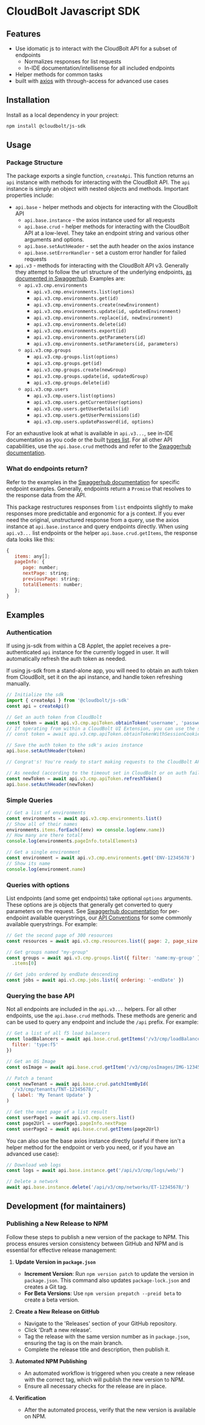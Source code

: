 # CloudBolt Javascript SDK

## Features

- Use idomatic js to interact with the CloudBolt API for a subset of endpoints
  - Normalizes responses for list requests
  - In-IDE documentation/intellisense for all included endpoints
- Helper methods for common tasks
- built with [axios](https://github.com/axios/axios) with through-access for advanced use cases

## Installation

Install as a local dependency in your project:

```bash
npm install @cloudbolt/js-sdk
```

## Usage

### Package Structure

The package exports a single function, `createApi`. This function returns an `api` instance with methods for interacting with the CloudBolt API. The `api` instance is simply an object with nested objects and methods. Important properties include:

- `api.base` - helper methods and objects for interacting with the CloudBolt API
  - `api.base.instance` - the axios instance used for all requests
  - `api.base.crud` - helper methods for interacting with the CloudBolt API at a low-level. They take an endpoint string and various other arguments and options.
  - `api.base.setAuthHeader` - set the auth header on the axios instance
  - `api.base.setErrorHandler` - set a custom error handler for failed requests
- `api.v3` - methods for interacting with the CloudBolt API v3. Generally they attempt to follow the url structure of the underlying endpoints, [as documented in Swaggerhub](https://app.swaggerhub.com/apis-docs/cloudbolt/Cloudbolt_CMP_API/). Examples are:
  - `api.v3.cmp.environments`
    - `api.v3.cmp.environments.list(options)`
    - `api.v3.cmp.environments.get(id)`
    - `api.v3.cmp.environments.create(newEnvironment)`
    - `api.v3.cmp.environments.update(id, updatedEnvironment)`
    - `api.v3.cmp.environments.replace(id, newEnvironment)`
    - `api.v3.cmp.environments.delete(id)`
    - `api.v3.cmp.environments.export(id)`
    - `api.v3.cmp.environments.getParameters(id)`
    - `api.v3.cmp.environments.setParameters(id, parameters)`
  - `api.v3.cmp.groups`
    - `api.v3.cmp.groups.list(options)`
    - `api.v3.cmp.groups.get(id)`
    - `api.v3.cmp.groups.create(newGroup)`
    - `api.v3.cmp.groups.update(id, updatedGroup)`
    - `api.v3.cmp.groups.delete(id)`
  - `api.v3.cmp.users`
    - `api.v3.cmp.users.list(options)`
    - `api.v3.cmp.users.getCurrentUser(options)`
    - `api.v3.cmp.users.getUserDetails(id)`
    - `api.v3.cmp.users.getUserPermissions(id)`
    - `api.v3.cmp.users.updatePassword(id, options)`

For an exhaustive look at what is available in `api.v3...`, see in-IDE documentation as you code or the built [types list](./types/index.d.ts). For all other API capabilities, use the `api.base.crud` methods and refer to the [Swaggerhub documentation](https://app.swaggerhub.com/apis-docs/cloudbolt/Cloudbolt_CMP_API/).

### What do endpoints return?

Refer to the examples in the [Swaggerhub documentation](https://app.swaggerhub.com/apis-docs/cloudbolt/Cloudbolt_CMP_API/) for specific endpoint examples. Generally, endpoints return a `Promise` that resolves to the response data from the API.

This package restructures responses from `list` endpoints slightly to make responses more predictable and ergonomic for a js context. If you ever need the original, unstructured response from a query, use the axios instance at `api.base.instance` and query endpoints directly. When using `api.v3...` list endpoints or the helper `api.base.crud.getItems`, the response data looks like this:

```js
{
   items: any[];
   pageInfo: {
      page: number;
      nextPage: string;
      previousPage: string;
      totalElements: number;
   };
}
```

## Examples

### Authentication

If using js-sdk from within a CB Applet, the applet receives a pre-authenticated `api` instance for the currently logged in user. It will automatically refresh the auth token as needed.

If using js-sdk from a stand-alone app, you will need to obtain an auth token from CloudBolt, set it on the api instance, and handle token refreshing manually.

```js
// Initialize the sdk
import { createApi } from '@cloudbolt/js-sdk'
const api = createApi()

// Get an auth token from CloudBolt
const token = await api.v3.cmp.apiToken.obtainToken('username', 'password')
// If operating from within a CloudBolt UI Extension, you can use the session cookie:
// const token = await api.v3.cmp.apiToken.obtainTokenWithSessionCookie()

// Save the auth token to the sdk's axios instance
api.base.setAuthHeader(token)

// Congrat's! You're ready to start making requests to the CloudBolt API with the `api` instance

// As needed (according to the timeout set in CloudBolt or on auth failure), refresh the auth token
const newToken = await api.v3.cmp.apiToken.refreshToken()
api.base.setAuthHeader(newToken)
```

### Simple Queries

```js
// Get a list of environments
const environments = await api.v3.cmp.environments.list()
// Show all of their names
environments.items.forEach((env) => console.log(env.name))
// How many are there total?
console.log(environments.pageInfo.totalElements)

// Get a single environment
const environment = await api.v3.cmp.environments.get('ENV-12345678')
// Show its name
console.log(environment.name)
```

### Queries with options

List endpoints (and some get endpoints) take optional `options` arguments. These options are js objects that generally get converted to query parameters on the request. See [Swaggerhub documentation](https://app.swaggerhub.com/apis-docs/cloudbolt/Cloudbolt_CMP_API/) for per-endpoint available querystrings, our [API Conventions](https://docs.cloudbolt.io/articles/#!cloudbolt-latest-docs/api-conventions/a/h2__904191799) for some commonly available querystrings. For example:

```js
// Get the second page of 300 resources
const resources = await api.v3.cmp.resources.list({ page: 2, page_size: 300 })

// Get groups named "my-group"
const groups = await api.v3.cmp.groups.list({ filter: 'name:my-group' })
  .items[0]

// Get jobs ordered by endDate descending
const jobs = await api.v3.cmp.jobs.list({ ordering: '-endDate' })
```

### Querying the base API

Not all endpoints are included in the `api.v3...` helpers. For all other endpoints, use the `api.base.crud` methods. These methods are generic and can be used to query any endpoint and include the `/api` prefix. For example:

```js
// Get a list of all f5 load balancers
const loadBalancers = await api.base.crud.getItems('/v3/cmp/loadBalancers/', {
  filter: 'type:f5'
})

// Get an OS Image
const osImage = await api.base.crud.getItem('/v3/cmp/osImages/IMG-12345678/')

// Patch a tenant
const newTenant = await api.base.crud.patchItemById(
  '/v3/cmp/tenants/TNT-12345678/',
  { label: 'My Tenant Update' }
)

// Get the next page of a list result
const userPage1 = await api.v3.cmp.users.list()
const page2Url = userPage1.pageInfo.nextPage
const userPage2 = await api.base.crud.getItems(page2Url)
```

You can also use the base axios instance directly (useful if there isn't a helper method for the endpoint or verb you need, or if you have an advanced use case):

```js
// Download web logs
const logs = await api.base.instance.get('/api/v3/cmp/logs/web/')

// Delete a network
await api.base.instance.delete('/api/v3/cmp/networks/ET-12345678/')
```

## Development (for maintainers)

### Publishing a New Release to NPM

Follow these steps to publish a new version of the package to NPM. This process ensures version consistency between GitHub and NPM and is essential for effective release management:

1. **Update Version in `package.json`**

   - **Increment Version**: Run `npm version patch` to update the version in `package.json`. This command also updates `package-lock.json` and creates a Git tag.
   - **For Beta Versions**: Use `npm version prepatch --preid beta` to create a beta version.

1. **Create a New Release on GitHub**

   - Navigate to the 'Releases' section of your GitHub repository.
   - Click 'Draft a new release'.
   - Tag the release with the same version number as in `package.json`, ensuring the tag is on the main branch.
   - Complete the release title and description, then publish it.

1. **Automated NPM Publishing**

   - An automated workflow is triggered when you create a new release with the correct tag, which will publish the new version to NPM.
   - Ensure all necessary checks for the release are in place.

1. **Verification**
   - After the automated process, verify that the new version is available on NPM.
